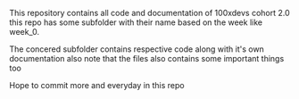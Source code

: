 This repository contains all code and documentation of 100xdevs cohort 2.0
this repo has some subfolder with their name based on the week like week_0.

The concered subfolder contains respective code along with it's own documentation
also note that the files also contains some important things too

Hope to commit more and everyday in this repo